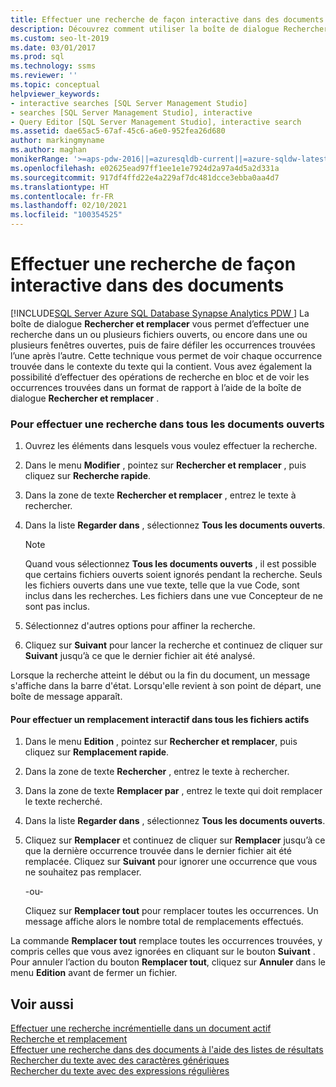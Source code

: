 ```yaml
---
title: Effectuer une recherche de façon interactive dans des documents
description: Découvrez comment utiliser la boîte de dialogue Rechercher et remplacer pour rechercher un ou plusieurs fichiers ou fenêtres ouverts, en suspendant après chaque correspondance pour vérifier ce qui a été trouvé, dans son contexte. Vous pouvez également effectuer une opération de recherche en bloc et passer en revue les correspondances de recherche au format de rapport.
ms.custom: seo-lt-2019
ms.date: 03/01/2017
ms.prod: sql
ms.technology: ssms
ms.reviewer: ''
ms.topic: conceptual
helpviewer_keywords:
- interactive searches [SQL Server Management Studio]
- searches [SQL Server Management Studio], interactive
- Query Editor [SQL Server Management Studio], interactive search
ms.assetid: dae65ac5-67af-45c6-a6e0-952fea26d680
author: markingmyname
ms.author: maghan
monikerRange: '>=aps-pdw-2016||=azuresqldb-current||=azure-sqldw-latest||>=sql-server-2016||>=sql-server-linux-2017||=azuresqldb-mi-current'
ms.openlocfilehash: e02625ead97ff1ee1e1e7924d2a97a4d5a2d331a
ms.sourcegitcommit: 917df4ffd22e4a229af7dc481dcce3ebba0aa4d7
ms.translationtype: HT
ms.contentlocale: fr-FR
ms.lasthandoff: 02/10/2021
ms.locfileid: "100354525"
---
```

# <a name="search-documents-interactively"></a>Effectuer une recherche de façon interactive dans des documents
[!INCLUDE[SQL Server Azure SQL Database Synapse Analytics PDW ](../../includes/applies-to-version/sql-asdb-asdbmi-asa-pdw.md)]
  La boîte de dialogue **Rechercher et remplacer** vous permet d’effectuer une recherche dans un ou plusieurs fichiers ouverts, ou encore dans une ou plusieurs fenêtres ouvertes, puis de faire défiler les occurrences trouvées l’une après l’autre. Cette technique vous permet de voir chaque occurrence trouvée dans le contexte du texte qui la contient. Vous avez également la possibilité d’effectuer des opérations de recherche en bloc et de voir les occurrences trouvées dans un format de rapport à l’aide de la boîte de dialogue **Rechercher et remplacer** .  
  
### <a name="to-search-all-open-documents"></a>Pour effectuer une recherche dans tous les documents ouverts  
  
1.  Ouvrez les éléments dans lesquels vous voulez effectuer la recherche.  
  
2.  Dans le menu **Modifier** , pointez sur **Rechercher et remplacer** , puis cliquez sur **Recherche rapide**.  
  
3.  Dans la zone de texte **Rechercher et remplacer** , entrez le texte à rechercher.  
  
4.  Dans la liste **Regarder dans** , sélectionnez **Tous les documents ouverts**.  
  
    > [!NOTE]  
    >  Quand vous sélectionnez **Tous les documents ouverts** , il est possible que certains fichiers ouverts soient ignorés pendant la recherche. Seuls les fichiers ouverts dans une vue texte, telle que la vue Code, sont inclus dans les recherches. Les fichiers dans une vue Concepteur de ne sont pas inclus.  
  
5.  Sélectionnez d'autres options pour affiner la recherche.  
  
6.  Cliquez sur **Suivant** pour lancer la recherche et continuez de cliquer sur **Suivant** jusqu’à ce que le dernier fichier ait été analysé.  
  
 Lorsque la recherche atteint le début ou la fin du document, un message s'affiche dans la barre d'état. Lorsqu'elle revient à son point de départ, une boîte de message apparaît.  
  
#### <a name="to-replace-in-all-active-files-interactively"></a>Pour effectuer un remplacement interactif dans tous les fichiers actifs  
  
1.  Dans le menu **Edition** , pointez sur **Rechercher et remplacer**, puis cliquez sur **Remplacement rapide**.  
  
2.  Dans la zone de texte **Rechercher** , entrez le texte à rechercher.  
  
3.  Dans la zone de texte **Remplacer par** , entrez le texte qui doit remplacer le texte recherché.  
  
4.  Dans la liste **Regarder dans** , sélectionnez **Tous les documents ouverts**.  
  
5.  Cliquez sur **Remplacer** et continuez de cliquer sur **Remplacer** jusqu’à ce que la dernière occurrence trouvée dans le dernier fichier ait été remplacée. Cliquez sur **Suivant** pour ignorer une occurrence que vous ne souhaitez pas remplacer.  
  
     -ou-  
  
     Cliquez sur **Remplacer tout** pour remplacer toutes les occurrences. Un message affiche alors le nombre total de remplacements effectués.  
  
 La commande **Remplacer tout** remplace toutes les occurrences trouvées, y compris celles que vous avez ignorées en cliquant sur le bouton **Suivant** . Pour annuler l’action du bouton **Remplacer tout**, cliquez sur **Annuler** dans le menu **Edition** avant de fermer un fichier.  
  
## <a name="see-also"></a>Voir aussi  
 [Effectuer une recherche incrémentielle dans un document actif](./search-an-active-document-incrementally.md)   
 [Recherche et remplacement](./search-and-replace.md)   
 [Effectuer une recherche dans des documents à l'aide des listes de résultats](./search-documents-using-results-lists.md)   
 [Rechercher du texte avec des caractères génériques](./search-text-with-wildcards.md)   
 [Rechercher du texte avec des expressions régulières](./search-text-with-regular-expressions.md)  
  
